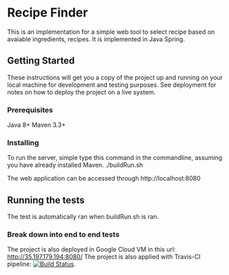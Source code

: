# Recipe Finder

This is an implementation for a simple web tool to select recipe based on avaiable ingredients, recipes. It is implemented in Java Spring. 

## Getting Started

These instructions will get you a copy of the project up and running on your local machine for development and testing purposes. See deployment for notes on how to deploy the project on a live system.

### Prerequisites

Java 8+
Maven 3.3+

### Installing

To run the server, simple type this command in the commandline, assuming you have already installed Maven.
./buildRun.sh

The web application can be accessed through http://localhost:8080

## Running the tests

The test is automatically ran when buildRun.sh is ran.

### Break down into end to end tests

The project is also deployed in Google Cloud VM in this url: http://35.197.179.194:8080/ 
The project is also applied with Travis-CI pipeline: [![Build Status](https://travis-ci.org/phqtuyen/RecipeFinder.png)](https://travis-ci.org/phqtuyen/RecipeFinder). 